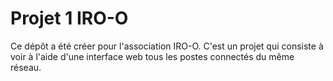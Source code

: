 # Projet 1 IRO-O
Ce dépôt a été créer pour l'association IRO-O. C'est un projet qui consiste à voir à l'aide d'une interface web tous les postes connectés du même réseau.
